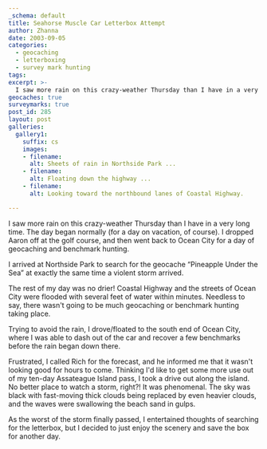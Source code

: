 ```yaml
---
_schema: default
title: Seahorse Muscle Car Letterbox Attempt
author: Zhanna
date: 2003-09-05
categories:
  - geocaching
  - letterboxing
  - survey mark hunting
tags:
excerpt: >- 
  I saw more rain on this crazy-weather Thursday than I have in a very long time. I still decided to try for a geocache, letterbox, and a few benchmarks.
geocaches: true
surveymarks: true
post_id: 285
layout: post  
galleries:
  gallery1:
    suffix: cs
    images:
    - filename: 
      alt: Sheets of rain in Northside Park ...
    - filename: 
      alt: Floating down the highway ...
    - filename: 
      alt: Looking toward the northbound lanes of Coastal Highway.           

---
```


<!-- TODO: Add photos, figure out dates! This sounds like 9/4 but survey marks were logged on 9/5. Will need to check photos. -->

I saw more rain on this crazy-weather Thursday than I have in a very long time. The day began normally (for a day on vacation, of course). I dropped Aaron off at the golf course, and then went back to Ocean City for a day of geocaching and benchmark hunting. 

I arrived at Northside Park to search for the geocache “Pineapple Under the Sea” at exactly the same time a violent storm arrived. 

The rest of my day was no drier! Coastal Highway and the streets of Ocean City were flooded with several feet of water within minutes. Needless to say, there wasn't going to be much geocaching or benchmark hunting taking place. 

Trying to avoid the rain, I drove/floated to the south end of Ocean City, where I was able to dash out of the car and recover a few benchmarks before the rain began down there. 

Frustrated, I called Rich for the forecast, and he informed me that it wasn't looking good for hours to come. Thinking I'd like to get some more use out of my ten-day Assateague Island pass, I took a drive out along the island. No better place to watch a storm, right?! It was phenomenal. The sky was black with fast-moving thick clouds being replaced by even heavier clouds, and the waves were swallowing the beach sand in gulps. 

As the worst of the storm finally passed, I entertained thoughts of searching for the letterbox, but I decided to just enjoy the scenery and save the box for another day.
